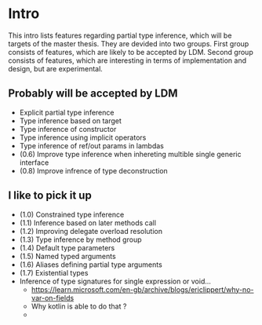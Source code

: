 # Intro

This intro lists features regarding partial type inference, which will be targets of the master thesis. They are devided into two groups. First group consists of features, which are likely to be accepted by LDM. Second group consists of features, which are interesting in terms of implementation and design, but are experimental.

## Probably will be accepted by LDM

- Explicit partial type inference
- Type inference based on target
- Type inference of constructor
- Type inference using implicit operators
- Type inference of ref/out params in lambdas
- (0.6) Improve type inference when inhereting multible single generic interface
- (0.8) Improve infrence of type deconstruction

## I like to pick it up

- (1.0) Constrained type inference
- (1.1) Inference based on later methods call
- (1.2) Improving delegate overload resolution
- (1.3) Type inference by method group
- (1.4) Default type parameters
- (1.5) Named typed arguments
- (1.6) Aliases defining partial type arguments
- (1.7) Existential types
- Inference of type signatures for single expression or void...
  - https://learn.microsoft.com/en-gb/archive/blogs/ericlippert/why-no-var-on-fields
  - Why kotlin is able to do that ?
  - 
